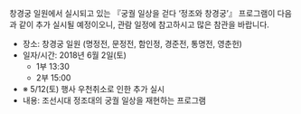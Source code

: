 창경궁 일원에서 실시되고 있는 『궁궐 일상을 걷다 ‘정조와 창경궁’』 프로그램이 다음과 같이 추가 실시될 예정이오니, 관람 일정에 참고하시고 많은 참관을 바랍니다.

- 장소: 창경궁 일원 (명정전, 문정전, 함인정, 경준전, 통명전, 영춘헌)
- 일자/시간: 2018년 6월 2일(토)
  - 1부 13:30
  - 2부 15:00
- ※ 5/12(토) 행사 우천취소로 인한 추가 실시
- 내용: 조선시대 정조대의 궁궐 일상을 재현하는 프로그램